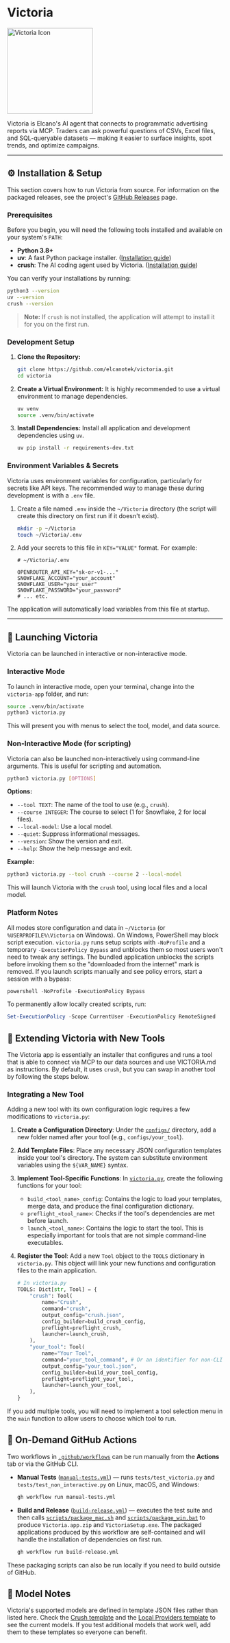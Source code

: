 # Victoria

<img src="assets/icon.png" alt="Victoria Icon" width="200" />

Victoria is Elcano's AI agent that connects to programmatic advertising reports via MCP. Traders can ask powerful questions of CSVs, Excel files, and SQL-queryable datasets — making it easier to surface insights, spot trends, and optimize campaigns.

---

## ⚙️ Installation & Setup

This section covers how to run Victoria from source. For information on the packaged releases, see the project's [GitHub Releases](https://github.com/elcanotek/victoria/releases) page.

### Prerequisites

Before you begin, you will need the following tools installed and available on your system's `PATH`:

*   **Python 3.8+**
*   **uv**: A fast Python package installer. ([Installation guide](https://docs.astral.sh/uv/getting-started/installation/))
*   **crush**: The AI coding agent used by Victoria. ([Installation guide](https://github.com/charmbracelet/crush))

You can verify your installations by running:
```bash
python3 --version
uv --version
crush --version
```
> **Note:** If `crush` is not installed, the application will attempt to install it for you on the first run.

### Development Setup

1.  **Clone the Repository:**
    ```bash
    git clone https://github.com/elcanotek/victoria.git
    cd victoria
    ```

2.  **Create a Virtual Environment:**
    It is highly recommended to use a virtual environment to manage dependencies.
    ```bash
    uv venv
    source .venv/bin/activate
    ```

3.  **Install Dependencies:**
    Install all application and development dependencies using `uv`.
    ```bash
    uv pip install -r requirements-dev.txt
    ```

### Environment Variables & Secrets

Victoria uses environment variables for configuration, particularly for secrets like API keys. The recommended way to manage these during development is with a `.env` file.

1.  Create a file named `.env` inside the `~/Victoria` directory (the script will create this directory on first run if it doesn't exist).
    ```bash
    mkdir -p ~/Victoria
    touch ~/Victoria/.env
    ```

2.  Add your secrets to this file in `KEY="VALUE"` format. For example:
    ```
    # ~/Victoria/.env

    OPENROUTER_API_KEY="sk-or-v1-..."
    SNOWFLAKE_ACCOUNT="your_account"
    SNOWFLAKE_USER="your_user"
    SNOWFLAKE_PASSWORD="your_password"
    # ... etc.
    ```
The application will automatically load variables from this file at startup.

---

## 🚀 Launching Victoria

Victoria can be launched in interactive or non-interactive mode.

### Interactive Mode

To launch in interactive mode, open your terminal, change into the `victoria-app` folder, and run:

```bash
source .venv/bin/activate
python3 victoria.py
```

This will present you with menus to select the tool, model, and data source.

### Non-Interactive Mode (for scripting)

Victoria can also be launched non-interactively using command-line arguments. This is useful for scripting and automation.

```bash
python3 victoria.py [OPTIONS]
```

**Options:**

*   `--tool TEXT`: The name of the tool to use (e.g., `crush`).
*   `--course INTEGER`: The course to select (1 for Snowflake, 2 for local files).
*   `--local-model`: Use a local model.
*   `--quiet`: Suppress informational messages.
*   `--version`: Show the version and exit.
*   `--help`: Show the help message and exit.

**Example:**

```bash
python3 victoria.py --tool crush --course 2 --local-model
```

This will launch Victoria with the `crush` tool, using local files and a local model.

### Platform Notes

All modes store configuration and data in `~/Victoria` (or `%USERPROFILE%\Victoria` on Windows).
On Windows, PowerShell may block script execution. `victoria.py` runs setup scripts
with `-NoProfile` and a temporary `-ExecutionPolicy Bypass` and unblocks them so most
users won't need to tweak any settings. The bundled application unblocks the
scripts before invoking them so the "downloaded from the internet" mark is removed.
If you launch scripts manually and see policy errors, start a session with a bypass:

```powershell
powershell -NoProfile -ExecutionPolicy Bypass
```

To permanently allow locally created scripts, run:

```powershell
Set-ExecutionPolicy -Scope CurrentUser -ExecutionPolicy RemoteSigned
```

## 🔌 Extending Victoria with New Tools

The Victoria app is essentially an installer that configures and runs a tool that is able to connect via MCP to our data sources and use VICTORIA.md as instructions. By default, it uses `crush`, but you can swap in another tool by following the steps below.

### Integrating a New Tool

Adding a new tool with its own configuration logic requires a few modifications to `victoria.py`:

1.  **Create a Configuration Directory**: Under the [`configs/`](configs) directory, add a new folder named after your tool (e.g., `configs/your_tool`).

2.  **Add Template Files**: Place any necessary JSON configuration templates inside your tool's directory. The system can substitute environment variables using the `${VAR_NAME}` syntax.

3.  **Implement Tool-Specific Functions**: In [`victoria.py`](victoria.py), create the following functions for your tool:
    *   `build_<tool_name>_config`: Contains the logic to load your templates, merge data, and produce the final configuration dictionary.
    *   `preflight_<tool_name>`: Checks if the tool's dependencies are met before launch.
    *   `launch_<tool_name>`: Contains the logic to start the tool. This is especially important for tools that are not simple command-line executables.

4.  **Register the Tool**: Add a new `Tool` object to the `TOOLS` dictionary in `victoria.py`. This object will link your new functions and configuration files to the main application.

    ```python
    # In victoria.py
    TOOLS: Dict[str, Tool] = {
        "crush": Tool(
            name="Crush",
            command="crush",
            output_config="crush.json",
            config_builder=build_crush_config,
            preflight=preflight_crush,
            launcher=launch_crush,
        ),
        "your_tool": Tool(
            name="Your Tool",
            command="your_tool_command", # Or an identifier for non-CLI tools
            output_config="your_tool.json",
            config_builder=build_your_tool_config,
            preflight=preflight_your_tool,
            launcher=launch_your_tool,
        ),
    }
    ```

If you add multiple tools, you will need to implement a tool selection menu in the `main` function to allow users to choose which tool to run.

## 🔄 On-Demand GitHub Actions

Two workflows in [`.github/workflows`](.github/workflows) can be run manually from the **Actions** tab or via the GitHub CLI.

* **Manual Tests** ([`manual-tests.yml`](.github/workflows/manual-tests.yml)) — runs `tests/test_victoria.py` and `tests/test_non_interactive.py` on Linux, macOS, and Windows:

  ```bash
  gh workflow run manual-tests.yml
  ```

* **Build and Release** ([`build-release.yml`](.github/workflows/build-release.yml)) — executes the test suite and then calls [`scripts/package_mac.sh`](scripts/package_mac.sh) and [`scripts/package_win.bat`](scripts/package_win.bat) to produce `Victoria.app.zip` and `VictoriaSetup.exe`. The packaged applications produced by this workflow are self-contained and will handle the installation of dependencies on first run.

  ```bash
  gh workflow run build-release.yml
  ```

These packaging scripts can also be run locally if you need to build outside of GitHub.

## 🧠 Model Notes

Victoria's supported models are defined in template JSON files rather than listed here. Check the [Crush template](configs/crush/crush.template.json) and the [Local Providers template](configs/crush/local.providers.json) to see the current models. If you test additional models that work well, add them to these templates so everyone can benefit.
